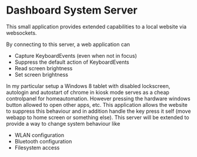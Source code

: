 # Dashboard System Server

This small application provides extended capabilities to a local website via websockets.

By connecting to this server, a web application can
* Capture KeyboardEvents (even when not in focus)
* Suppress the default action of KeyboardEvents
* Read screen brightness
* Set screen brightness

In my particular setup a Windows 8 tablet with disabled lockscreen, autologin and autostart of chrome in kiosk mode serves as a cheap controlpanel for homeautomation.
However pressing the hardware windows button allowed to open other apps, etc.
This application allows the website to suppress this behaviour and in addition handle the key press it self (move webapp to home screen or something else).
This server will be extended to provide a way to change system behaviour like
* WLAN configuration
* Bluetooth configuration
* Filesystem access

